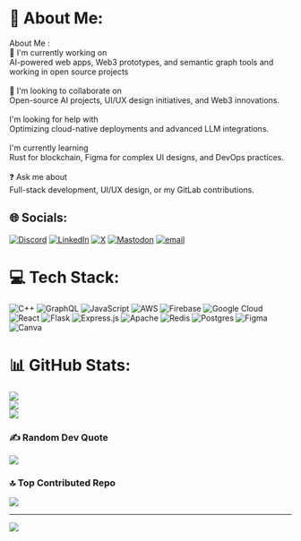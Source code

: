 # 💫 About Me:
 About Me :<br>🌌 I'm currently working on<br>AI-powered web apps, Web3 prototypes, and semantic graph tools and working in open source projects<br><br>🤝 I'm looking to collaborate on<br>Open-source AI projects, UI/UX design initiatives, and Web3 innovations.<br><br>I'm looking for help with<br>Optimizing cloud-native deployments and advanced LLM integrations.<br><br> I'm currently learning<br>Rust for blockchain, Figma for complex UI designs, and DevOps practices.<br><br>❓ Ask me about<br>Full-stack development, UI/UX design, or my GitLab contributions.<br>

## 🌐 Socials:
[![Discord](https://img.shields.io/badge/Discord-%237289DA.svg?logo=discord&logoColor=white)](https://discord.gg/mithradevik_85598) 
[![LinkedIn](https://img.shields.io/badge/LinkedIn-%230077B5.svg?logo=linkedin&logoColor=white)](https://www.linkedin.com/in/mithradevi-k-63b4642b5/) 
[![X](https://img.shields.io/badge/X-black.svg?logo=X&logoColor=white)](https://x.com/KMithradev76638) 
[![Mastodon](https://img.shields.io/badge/-MASTODON-%232B90D9?logo=mastodon&logoColor=white)](https://mastodon.social/@Mithradevi) 
[![email](https://img.shields.io/badge/Email-D14836?logo=gmail&logoColor=white)](mailto:mithradevik.cse2023@gmail.com)


# 💻 Tech Stack:
![C++](https://img.shields.io/badge/c++-%2300599C.svg?style=for-the-badge&logo=c%2B%2B&logoColor=white) ![GraphQL](https://img.shields.io/badge/-GraphQL-E10098?style=for-the-badge&logo=graphql&logoColor=white) ![JavaScript](https://img.shields.io/badge/javascript-%23323330.svg?style=for-the-badge&logo=javascript&logoColor=%23F7DF1E) ![AWS](https://img.shields.io/badge/AWS-%23FF9900.svg?style=for-the-badge&logo=amazon-aws&logoColor=white) ![Firebase](https://img.shields.io/badge/firebase-%23039BE5.svg?style=for-the-badge&logo=firebase) ![Google Cloud](https://img.shields.io/badge/GoogleCloud-%234285F4.svg?style=for-the-badge&logo=google-cloud&logoColor=white) ![React](https://img.shields.io/badge/react-%2320232a.svg?style=for-the-badge&logo=react&logoColor=%2361DAFB) ![Flask](https://img.shields.io/badge/flask-%23000.svg?style=for-the-badge&logo=flask&logoColor=white) ![Express.js](https://img.shields.io/badge/express.js-%23404d59.svg?style=for-the-badge&logo=express&logoColor=%2361DAFB) ![Apache](https://img.shields.io/badge/apache-%23D42029.svg?style=for-the-badge&logo=apache&logoColor=white) ![Redis](https://img.shields.io/badge/redis-%23DD0031.svg?style=for-the-badge&logo=redis&logoColor=white) ![Postgres](https://img.shields.io/badge/postgres-%23316192.svg?style=for-the-badge&logo=postgresql&logoColor=white) ![Figma](https://img.shields.io/badge/figma-%23F24E1E.svg?style=for-the-badge&logo=figma&logoColor=white) ![Canva](https://img.shields.io/badge/Canva-%2300C4CC.svg?style=for-the-badge&logo=Canva&logoColor=white)
# 📊 GitHub Stats:
![](https://github-readme-stats.vercel.app/api?username=MITHRADEVIK3009&theme=dark&hide_border=false&include_all_commits=false&count_private=false)<br/>
![](https://nirzak-streak-stats.vercel.app/?user=MITHRADEVIK3009&theme=dark&hide_border=false)<br/>
![](https://github-readme-stats.vercel.app/api/top-langs/?username=MITHRADEVIK3009&theme=dark&hide_border=false&include_all_commits=false&count_private=false&layout=compact)

### ✍️ Random Dev Quote
![](https://quotes-github-readme.vercel.app/api?type=horizontal&theme=radical)

### 🔝 Top Contributed Repo
![](https://github-contributor-stats.vercel.app/api?username=MITHRADEVIK3009&limit=5&theme=dark&combine_all_yearly_contributions=true)

---
[![](https://visitcount.itsvg.in/api?id=MITHRADEVIK3009&icon=0&color=0)](https://visitcount.itsvg.in)

<!-- Proudly created with GPRM ( https://gprm.itsvg.in ) -->
